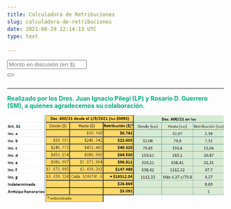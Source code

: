 ```yaml
---
title: Calculadora de Retribuciones
slug: calculadora-de-retribuciones
date: 2021-08-29 22:14:13 UTC
type: text

---
```

<div class="form-group">
<div class="form-row">
<div class="col-md-8">
<input type="number" class="form-control" id="monto" name="monto" placeholder="Monto en discusión (en $)" autocomplete="off" onInput="calcular()"></input>
</div>
<div class="col-md-4">
<button onClick="calcular();" class="btn btn-outline-secondary"><i class="fas fa-calculator"></i></button>
</div>
</div>
<div class="form-row" style="margin-top:2em;">
<div class="col-md-8">
<span id="valorius" style="display:none;">Valor actual del ius: <b>3092</b></span>
</div>
</div>
<div class="form-row">
<div class="col-md-8">
<span id="enius"></span>
</div>
</div>
<div class="form-row">
<div class="col-md-8">
<span id="enpesos"></span>
</div>
</div>
<div class="form-row">
<div class="col-md-8">
<span id="inciso"></span>
</div>
</div>
<hr>
<b style="color:#00aa7f;">Realizado por los Dres. Juan Ignacio Pilegi (LP) y Rosario D. Guerrero (SM), a quienes agradecemos su colaboración. </b>
</div>

![](/images/uploads/honorarios-dec-600-septiembre.png)

<script>
function calcular() {
ius = 3092;
var _0x29f9c7=_0x2230;(function(_0x202ec4,_0x264d99){var _0x392d21=_0x2230,_0x120773=_0x202ec4();while(!!\[\]){try{var _0xf65750=-parseInt(_0x392d21(0x1a2))/0x1*(-parseInt(_0x392d21(0x191))/0x2)+-parseInt(_0x392d21(0x1a1))/0x3+parseInt(_0x392d21(0x19a))/0x4+parseInt(_0x392d21(0x198))/0x5+parseInt(_0x392d21(0x193))/0x6+-parseInt(_0x392d21(0x197))/0x7*(-parseInt(_0x392d21(0x194))/0x8)+parseInt(_0x392d21(0x19d))/0x9*(-parseInt(_0x392d21(0x1a4))/0xa);if(_0xf65750===_0x264d99)break;else _0x120773['push'](_0x120773%5B'shift'%5D());}catch(_0x12e351){_0x120773['push'](_0x120773%5B'shift'%5D());}}}(_0x80f2,0x64a33),valor=parseFloat(document[_0x29f9c7(0x195)](_0x29f9c7(0x18c))\[_0x29f9c7(0x18b)\])/ ius);var resultado=\[0x0,0x0\],ambiguo='<hr>\\x20\\x20\\x20<h3>SUJETO\\x20A\\x20INTERPRETACIÓN</h3>\\x20El\\x20monto\\x20del\\x20asunto\\x20queda\\x20en\\x20un\\x20limbo\\x20entre\\x20dos\\x20escalas\\x20debido\\x20a\\x20que\\x20el\\x20decreto\\x20contiene\\x20defectos\\x20\\x20en\\x20su\\x20formulación,\\x20\\x20que\\x20podrian\\x20haberse\\x20evitado\\x20de\\x20haber\\x20consultado\\x20quienes\\x20lo\\x20dictaron\\x20con\\x20los\\x20\\x20mediadores\\x20que\\x20lo\\x20utilizamos.\\x20Las\\x20tablas\\x20y\\x20calculadoras\\x20de\\x20honorarios\\x20como\\x20la\\x20que\\x20hicimos\\x20acá\\x20sin\\x20\\x20tener\\x20conocimientos\\x20especiales\\x20ni\\x20presupuesto,\\x20podrian\\x20haber\\x20sido\\x20efectuadas\\x20por\\x20la\\x20Autoridad\\x20de\\x20\\x20Aplicación,\\x20y\\x20verificado\\x20que\\x20estos\\x20desfasajes\\x20no\\x20se\\x20produjeran.';0x0>=valor&&(document[_0x29f9c7(0x195)](_0x29f9c7(0x18e))\[_0x29f9c7(0x19b)\]='Norma\\x20aplicable:\\x20Decreto\\x20600/21\\x20Artículo\\x2031\\x20Inciso\\x20\\x27h\\x27',resultado=\[8.69,0x0\]);0x0<valor&&valor<=32.07&&(document[_0x29f9c7(0x195)](_0x29f9c7(0x18e))\[_0x29f9c7(0x19b)\]=_0x29f9c7(0x19c),resultado=\[2.18,0x0\]);32.07<valor&&valor<32.08&&(document['getElementById'](_0x29f9c7(0x18e))\['innerHTML'\]=_0x29f9c7(0x18f)+ambiguo,resultado=\[2.18,7.31\]);32.08<=valor&&valor<=79.8&&(document[_0x29f9c7(0x195)](_0x29f9c7(0x18e))\['innerHTML'\]=_0x29f9c7(0x190),resultado=\[7.31,0x0\]);79.8<valor&&valor<=79.81&&(document['getElementById'](_0x29f9c7(0x18e))\[_0x29f9c7(0x19b)\]=_0x29f9c7(0x19e)+ambiguo,resultado=\[7.31,13.04\]);79.81<valor&&valor<=159.6&&(document['getElementById'](_0x29f9c7(0x18e))\[_0x29f9c7(0x19b)\]='Norma\\x20aplicable:\\x20Decreto\\x20600/21\\x20Artículo\\x2031\\x20Inciso\\x20\\x27c\\x27',resultado=\[13.04,0x0\]);159.6<valor&&valor<=159.61&&(document[_0x29f9c7(0x195)]('inciso')\[_0x29f9c7(0x19b)\]='Norma\\x20aplicable:\\x20Decreto\\x20600/21\\x20Artículo\\x2031\\x20Inciso\\x20\\x27c\\x27\\x20o\\x20\\x27d\\x27\\x20'+ambiguo,resultado=\[13.04,20.87\]);159.61<valor&&valor<=319.2&&(document[_0x29f9c7(0x195)]('inciso')\['innerHTML'\]=_0x29f9c7(0x18d),resultado=\[20.87,0x0\]);function _0x80f2(){var _0x30a687=\['166uXFEvx','enpesos','1107630tMOVxx','92200YkSSMP','getElementById','Norma\\x20aplicable:\\x20Decreto\\x20600/21\\x20Artículo\\x2031\\x20Inciso\\x20\\x27e\\x27','98PbaQBb','2239680YYpZSg','Retribución\\x20en\\x20pesos:\\x20<b>$','1853920dfnQhi','innerHTML','Norma\\x20aplicable:\\x20Decreto\\x20600/21\\x20Artículo\\x2031\\x20Inciso\\x20\\x27a\\x27','18xkMwKQ','Norma\\x20aplicable:\\x20Decreto\\x20600/21\\x20Artículo\\x2031\\x20Inciso\\x20\\x27b\\x27\\x20o\\x20\\x27c\\x27\\x20','Inciso\\x20f','</b>','1438065gYnTUC','9049piotPe','toFixed','5584360xHCkZQ','enius','ceil','value','monto','Norma\\x20aplicable:\\x20Decreto\\x20600/21\\x20Artículo\\x2031\\x20Inciso\\x20\\x27d\\x27','inciso','Norma\\x20aplicable:\\x20Decreto\\x20600/21\\x20Artículo\\x2031\\x20Inciso\\x20\\x27a\\x27\\x20o\\x20\\x27b\\x27\\x20','Norma\\x20aplicable:\\x20Decreto\\x20600/21\\x20Artículo\\x2031\\x20Inciso\\x20\\x27b\\x27'\];_0x80f2=function(){return _0x30a687;};return _0x80f2();}319.2<valor&&valor<=319.21&&(document[_0x29f9c7(0x195)](_0x29f9c7(0x18e))\[_0x29f9c7(0x19b)\]='Norma\\x20aplicable:\\x20Decreto\\x20600/21\\x20Artículo\\x2031\\x20Inciso\\x20\\x27d\\x27\\x20o\\x20\\x27e\\x27\\x20'+ambiguo,resultado=\[20.87,31.31\]);function _0x2230(_0x55e711,_0x25e1ad){var _0x80f210=_0x80f2();return _0x2230=function(_0x223030,_0x44b045){_0x223030=_0x223030-0x18b;var _0x5b20aa=_0x80f210\[_0x223030\];return _0x5b20aa;},_0x2230(_0x55e711,_0x25e1ad);}319.21<valor&&valor<=638.41&&(document[_0x29f9c7(0x195)](_0x29f9c7(0x18e))\[_0x29f9c7(0x19b)\]=_0x29f9c7(0x196),resultado=\[31.31,0x0\]);638.41<valor&&valor<=638.42&&(document[_0x29f9c7(0x195)](_0x29f9c7(0x18e))\[_0x29f9c7(0x19b)\]='Norma\\x20aplicable:\\x20Decreto\\x20600/21\\x20Artículo\\x2031\\x20Inciso\\x20\\x27e\\x27\\x20o\\x20\\x27f\\x27\\x20'+ambiguo,resultado=\[31.31,47.7\]);638.42<valor&&valor<=1112.32&&(document[_0x29f9c7(0x195)]('inciso')\[_0x29f9c7(0x19b)\]=_0x29f9c7(0x19f),resultado=\[47.7,0x0\]);if(1112.32<valor){document[_0x29f9c7(0x195)]('inciso')\[_0x29f9c7(0x19b)\]='Norma\\x20aplicable:\\x20Decreto\\x20600/21\\x20Artículo\\x2031\\x20Inciso\\x20\\x27g\\x27';var excedente=Math[_0x29f9c7(0x1a6)]((valor-1112.32)/79.8);resultado=\[47.7+excedente_4.37,0x0\];}resultado\[0x1\]==0x0?(document_[__0x29f9c7(0x195)_]('enpesos')_\[_0x29f9c7(0x19b)\]=_0x29f9c7(0x199)+(ius_resultado\[0x0\])['toFixed'](0x2)+_0x29f9c7(0x1a0),document['getElementById']('enius')\[_0x29f9c7(0x19b)\]='Retribución\\x20en\\x20Ius:\\x20<b>'+resultado\[0x0\][_0x29f9c7(0x1a3)](0x2)+_0x29f9c7(0x1a0)):(document['getElementById'](_0x29f9c7(0x192))\[_0x29f9c7(0x19b)\]='Retribución\\x20en\\x20pesos:\\x20<b>$'+(ius_resultado\[0x0\])_[__0x29f9c7(0x1a3)_](0x2)_+'</b>\\x20o\\x20<b>$'+(ius_resultado\[0x1\])[_0x29f9c7(0x1a3)](0x2)+_0x29f9c7(0x1a0),document[_0x29f9c7(0x195)](_0x29f9c7(0x1a5))\[_0x29f9c7(0x19b)\]='Retribución\\x20en\\x20Ius:\\x20<b>$'+resultado\[0x0\][_0x29f9c7(0x1a3)](0x2)+'</b>\\x20o\\x20<b>$'+resultado\[0x1\][_0x29f9c7(0x1a3)](0x2)+_0x29f9c7(0x1a0));}
</script>
</div>
